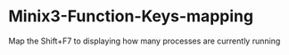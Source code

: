 # Minix3-Function-Keys-mapping
Map the Shift+F7 to displaying how many processes are currently running
